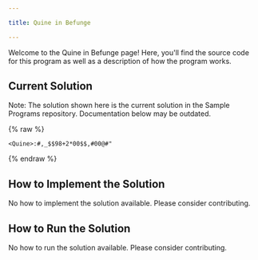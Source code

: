 ```yaml
---

title: Quine in Befunge

---
```


Welcome to the Quine in Befunge page! Here, you'll find the source code for this program as well as a description of how the program works.

## Current Solution

Note: The solution shown here is the current solution in the Sample Programs repository. Documentation below may be outdated.

{% raw %}

```Befunge
<Quine>:#,_$$98+2*00$$,#00@#"

```

{% endraw %}

## How to Implement the Solution

No how to implement the solution available. Please consider contributing.

## How to Run the Solution

No how to run the solution available. Please consider contributing.